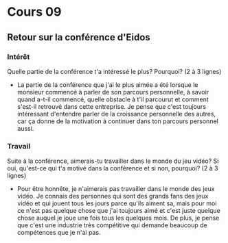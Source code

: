 # Cours 09 
## Retour sur la conférence d'Eidos

### Intérêt
Quelle partie de la conférence t'a intéressé le plus? Pourquoi? (2 à 3 lignes) 

- La partie de la conférence que j'ai le plus aimée a été lorsque le monsieur commencé à parler de son parcours personnelle, à savoir quand a-t-il commencé, quelle obstacle à t'il parcourut et comment s'est-il retrouvé dans cette entreprise. Je pense que c'est toujours intéressant d'entendre parler de la croissance personnelle des autres, car ça donne de la motivation à continuer dans ton parcours personnel aussi.

### Travail
Suite à la conférence, aimerais-tu travailler dans le monde du jeu vidéo? Si oui, qu'est-ce qui t'a motivé dans la conférence et si non, pourquoi? (2 à 3 lignes)

- Pour être honnête, je n'aimerais pas travailler dans le monde des jeux vidéo. Je connais des personnes qui sont des grands fans des jeux vidéo et qui jouent tous les jours parce qu'ils aiment sa, mais pour moi ce n'est pas quelque chose que j'ai toujours aimé et c'est juste quelque chose auquel je joue une fois tous les quelques mois. De plus, je pense que c'est une industrie très compétitive qui demande beaucoup de compétences que je n'ai pas.
